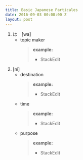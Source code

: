 ```yaml
---
title: Basic Japanese Particales
date: 2016-09-03 00:00:00 Z
layout: post
---
```


1. は　[wa]
   - topic maker
        > **example:**
        > - StackEdit
2. [ni]
    - destination
        > **example:**
        > - StackEdit 
    - time
        > **example:**
        > - StackEdit 
    - purpose
        > **example:**
        > - StackEdit 